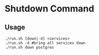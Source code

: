 # Shutdown Command

## Usage

```shell
./run.sh [down|-d] <services>
./run.sh -d #bring all services down
./run.sh down postgres
```
